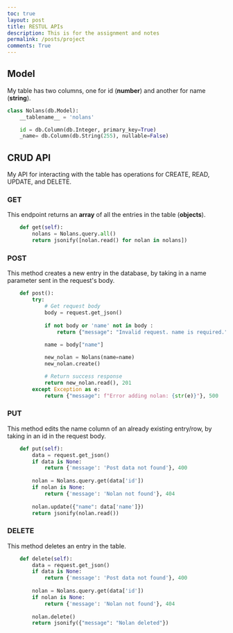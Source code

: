 ```yaml
---
toc: true
layout: post
title: RESTUL APIs
description: This is for the assignment and notes
permalink: /posts/project
comments: True
---
```


## Model

My table has two columns, one for id (**number**) and another for name (**string**).

```python
class Nolans(db.Model):
    __tablename__ = 'nolans'

    id = db.Column(db.Integer, primary_key=True)
    _name= db.Column(db.String(255), nullable=False)
```

## CRUD API

My API for interacting with the table has operations for CREATE, READ, UPDATE, and DELETE.

### GET

This endpoint returns an **array** of all the entries in the table (**objects**).

```python
    def get(self):
        nolans = Nolans.query.all()
        return jsonify([nolan.read() for nolan in nolans])
```

### POST

This method creates a new entry in the database, by taking in a name parameter sent in the request's body.

```python
    def post():
        try:
            # Get request body
            body = request.get_json()
                
            if not body or 'name' not in body :
                return {"message": "Invalid request. name is required."}, 400
                
            name = body["name"]

            new_nolan = Nolans(name=name)
            new_nolan.create()

            # Return success response
            return new_nolan.read(), 201
        except Exception as e:
            return {"message": f"Error adding nolan: {str(e)}"}, 500
```

### PUT

This method edits the name column of an already existing entry/row, by taking in an id in the request body.

```python
    def put(self):
        data = request.get_json()
        if data is None:
            return {'message': 'Post data not found'}, 400
            
        nolan = Nolans.query.get(data['id'])
        if nolan is None:
            return {'message': 'Nolan not found'}, 404
            
        nolan.update({"name": data['name']})
        return jsonify(nolan.read())
```

### DELETE

This method deletes an entry in the table.

```python
    def delete(self):
        data = request.get_json()
        if data is None:
            return {'message': 'Post data not found'}, 400
            
        nolan = Nolans.query.get(data['id'])
        if nolan is None:
            return {'message': 'Nolan not found'}, 404
            
        nolan.delete()
        return jsonify({"message": "Nolan deleted"})
```